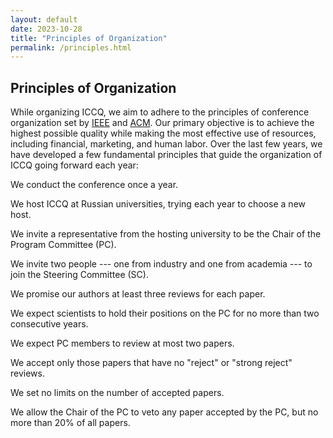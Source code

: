 ```yaml
---
layout: default
date: 2023-10-28
title: "Principles of Organization"
permalink: /principles.html
---
```


## Principles of Organization

While organizing ICCQ, we aim to adhere to the principles of conference organization 
set by [IEEE](https://ieeemce.org/planning-basics/) and 
[ACM](https://www.acm.org/conferences). 
Our primary objective is to achieve the highest possible quality while 
making the most effective use of resources, including financial, marketing, and human labor. 
Over the last few years, we have developed a few fundamental principles 
that guide the organization of ICCQ going forward each year:

We conduct the conference once a year.

We host ICCQ at Russian universities, trying each year to choose a new host.

We invite a representative from the hosting university to be the Chair of the Program Committee (PC).

We invite two people --- one from industry and one from academia --- to join the Steering Committee (SC).

We promise our authors at least three reviews for each paper.

We expect scientists to hold their positions on the PC for no more than two consecutive years.

We expect PC members to review at most two papers.

We accept only those papers that have no "reject" or "strong reject" reviews.

We set no limits on the number of accepted papers.

We allow the Chair of the PC to veto any paper accepted by the PC, but no more than 20% of all papers.
